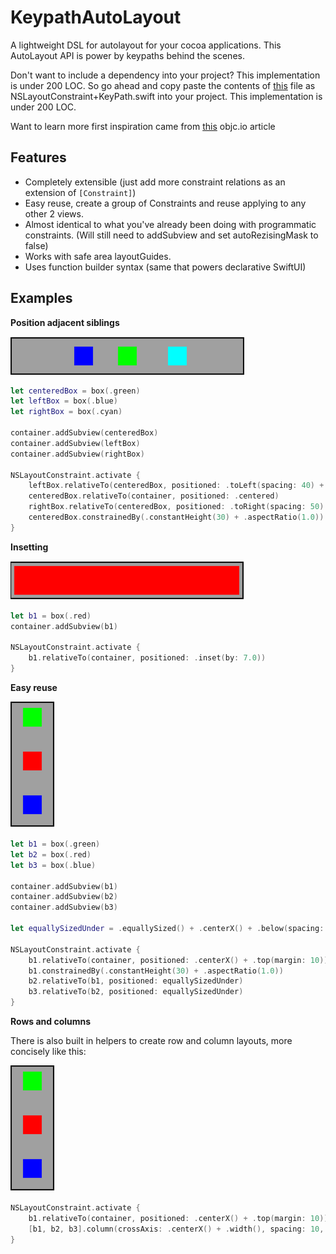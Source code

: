 # KeypathAutoLayout

A lightweight DSL for autolayout for your cocoa applications. This AutoLayout API is power by keypaths behind the scenes.


Don't want to include a dependency into your project? This implementation is under 200 LOC. So go ahead and copy paste the contents of [this](https://raw.githubusercontent.com/DanielCardonaRojas/KeyPathAutoLayout/master/Sources/KeypathAutoLayout/NSLayoutConstraint%2BKeyPath.swift) file as NSLayoutConstraint+KeyPath.swift into your project.
This implementation is under 200 LOC.

Want to learn more first inspiration came from [this](https://www.objc.io/blog/2018/10/30/auto-layout-with-key-paths/) objc.io article 



## Features

- Completely extensible (just add more constraint relations as an extension of ```[Constraint]```)
- Easy reuse, create a group of Constraints and reuse applying to any other 2 views.
- Almost identical to what you've already been doing with programmatic constraints. (Will still need to addSubview and set autoRezisingMask to false)
- Works with safe area layoutGuides.
- Uses function builder syntax (same that powers declarative SwiftUI)



## Examples

**Position adjacent siblings**

![](adjacent_siblings.png)
```swift
let centeredBox = box(.green)
let leftBox = box(.blue)
let rightBox = box(.cyan)

container.addSubview(centeredBox)
container.addSubview(leftBox)
container.addSubview(rightBox)

NSLayoutConstraint.activate {
	leftBox.relativeTo(centeredBox, positioned: .toLeft(spacing: 40) + .equallySized() + .centerY())
	centeredBox.relativeTo(container, positioned: .centered)
	rightBox.relativeTo(centeredBox, positioned: .toRight(spacing: 50) + .equallySized() + .centerY())
	centeredBox.constrainedBy(.constantHeight(30) + .aspectRatio(1.0))
}

```

**Insetting**

![](inset.png)
```swift
let b1 = box(.red)
container.addSubview(b1)

NSLayoutConstraint.activate {
	b1.relativeTo(container, positioned: .inset(by: 7.0))
}
```

**Easy reuse**

![](vertical_stacking.png)

```swift
let b1 = box(.green)
let b2 = box(.red)
let b3 = box(.blue)

container.addSubview(b1)
container.addSubview(b2)
container.addSubview(b3)

let equallySizedUnder = .equallySized() + .centerX() + .below(spacing: 40)

NSLayoutConstraint.activate {
	b1.relativeTo(container, positioned: .centerX() + .top(margin: 10))
	b1.constrainedBy(.constantHeight(30) + .aspectRatio(1.0))
	b2.relativeTo(b1, positioned: equallySizedUnder)
	b3.relativeTo(b2, positioned: equallySizedUnder)
}

```

**Rows and columns**

There is also built in helpers to create row and column layouts, more concisely like this:

![](vertical_stacking.png)
```swift
NSLayoutConstraint.activate {
    b1.relativeTo(container, positioned: .centerX() + .top(margin: 10))
    [b1, b2, b3].column(crossAxis: .centerX() + .width(), spacing: 10, mainAxis: .height())
}
```

